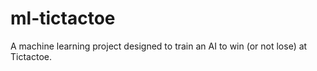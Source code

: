 # ml-tictactoe
A machine learning project designed to train an AI to win (or not lose) at Tictactoe.

